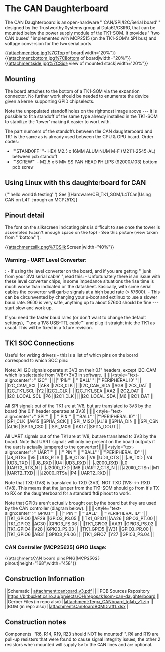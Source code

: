 # The CAN Daughterboard
 The CAN Daughterboard is an open-hardware
'''CAN/SPI/I2C/Serial board''' designed by the Trustworthy Systems group
at Data61/CSIRO, that can be mounted below the power supply module of
the TK1-SOM. It provides '''two CAN buses''' implemented with MCP2515
(on the TK1-SOM's SPI bus) and voltage conversion for the two serial
ports.

{{<attachment:top.jpg%7CTop> of board|width="20%"}}
{{<attachment:bottom.jpg%7CBottom> of board|width="20%"}}
{{<attachment:side.jpg%7CSide> view of mounted stack|width="20%"}}

## Mounting
 The board attaches to the bottom of a TK1-SOM via the
expansion connector. No further work should be needed to enumerate the
device given a kernel supporting GPIO chipselects.

Note the unpopulated standoff holes on the rightmost image above --- it
is possible to fit a standoff of the same type already installed in the
TK1-SOM to stabilize the 'tower' making it easier to work with.

The part numbers of the standoffs between the CAN daughterboard and TK1
is the same as is already used between the CPU & GPU board. Order codes:

  -   '''STANDOFF '''- HEX M2.5 x 16MM ALUMINUM M-F (M2111-2545-AL)
      between pcb standoff
  -   '''SCREW''' - M2.5 x 5 MM SS PAN HEAD PHILIPS (92000A103) bottom
      pcb screw

## Using Linux with this daughterboard for CAN
 ('''hello world &
testing''') See [[Hardware/CEI_TK1_SOM/L4TCan|Using CAN on L4T
through an MCP251X]]

## Pinout detail
 The font on the silkscreen indicating pins is
difficult to see once the tower is assembled (wasn't enough space on the
top) - See this picture (view taken from '''bottom'''):

{{<attachment:silk.png%7CSilk> Screen|width="40%"}}

### Warning - UART Level Converter:


:   -   If using the level converter on the board, and if you are
        getting '''junk from your 3V3 serial cable''', read this:
    -   Unfortunately there is an issue with these level converter
        chips, in some impedance situations the rise time is much worse
        than indicated on the datasheet. Basically, with some serial
        cables the converter will garble signals at a high baud rate
        (> 57600).
    -   This can be circumvented by changing your u-boot and extlinux to
        use a slower baud rate. 9600 is very safe, anything up to about
        57600 should be fine --- start slow and work up.

If you need the faster baud rates (or don't want to change the default
settings), '''use a 1V8 USB-TTL cable''' and plug it straight into the
TK1 as usual. This will be fixed in a future revision.

## TK1 SOC Connections
 Useful for writing drivers - this is a list of
which pins on the board correspond to which SOC pins:

Note: All I2C signals operate at 3V3 on their 0.1" headers, except
I2C_CAM which is selectable from 1V8<->3V3 in software.
||||||<style="text-align:center">'''I2C''' || ||'''PIN'''
||'''BALL''' ||'''PERIPHERAL ID''' || ||I2C_CAM_SCL ||AF8 ||I2C3_CLK
|| ||I2C_CAM_SDA ||AG8 ||I2C3_DAT || ||I2C_TK1_SCL ||Y2 ||I2C2_CLK
|| ||I2C_TK1_SDA ||AA2 ||I2C2_DAT || ||I2C_LOCAL_SCL ||P6
||I2C1_CLK || ||I2C_LOCAL_SDA ||M6 ||I2C1_DAT ||

All SPI signals out of the TK1 are at 1V8, but are translated to 3V3 by
the board (the 0.1" header operates at 3V3)
||||||<style="text-align:center">'''SPI''' || ||'''PIN'''
||'''BALL''' ||'''PERIPHERAL ID''' || ||SPI_CLK ||AG15 ||SPI1A_SCK ||
||SPI_MISO ||AL18 ||SPI1A_DIN || ||SPI_CSN ||AL16 ||SPI1A_CS0 ||
||SPI_MOSI ||AK17 ||SPI1A_DOUT ||

All UART signals out of the TK1 are at 1V8, but are translated to 3V3 by
the board. Note that UART signals will only be present on the board
outputs if the uart is actually jumpered to the converter!
||||||<style="text-align:center">'''UART''' || ||'''PIN'''
||'''BALL''' ||'''PERIPHERAL ID''' || ||J8_RTSn ||V5 ||UD3_RTS ||
||J8_CTSn ||V9 ||UD3_CTS || ||J8_TXD ||V4 ||UD3_TXD || ||J8_RXD
||U4 ||UD3_RXD || ||J2000_RXD ||L0 ||UART2_RTS_N || ||J2000_TXD
||M8 ||UART2_CTS_N || ||J2000_CTSn ||M1 ||UART2_TXD || ||J2000_RTSn
||P4 ||UART2_RXD ||

Note that TXD (1V8) is translated to TXD (3V3). NOT TXD (1V8) <->
RXD (1V8). This means that the jumper from the TK1-SOM should go from
it's TX to RX on the daughterboard for a standard ftdi pinout to work.

Note that GPIOs aren't actually brought out by the board but they are
used by the CAN controller (diagram below).
||||||<style="text-align:center">'''GPIOs''' || ||'''PIN'''
||'''BALL''' ||'''PERIPHERAL ID''' || ||TK1_GPIO0 ||AF29 ||GPIO3_PS.05
|| ||TK1_GPIO1 ||AA26 ||GPIO3_PT.00 || ||TK1_GPIO2 ||AC30
||GPIO3_PS.06 || ||TK1_GPIO3 ||AA31 ||GPIO3_PS.02 || ||TK1_GPIO4
||V28 ||GPIO3_PS.03 || ||TK1_GPIO5 ||W31 ||GPIO3_PR.00 ||
||TK1_GPIO6 ||AB31 ||GPIO3_PR.06 || ||TK1_GPIO7 ||Y27 ||GPIO3_PS.04
||

### CAN Controller (MCP25625) GPIO Usage:
 {{<attachment:CAN> board
pins.PNG|MCP25625 pinout|height="168",width="458"}}

## Construction Information
 ||Schematic
||[<attachment:canboard_v3.pdf>](../<attachment:canboard_v3.pdf>) || ||PCB Sources Repository
||<https://bitbucket.csiro.au/projects/OH/repos/tk1som-can-daughterboard>
|| ||Gerber Files (in repo also)
||[<attachment:Tegra_CANboard_tofab_v1.zip>](../<attachment:Tegra_CANboard_tofab_v1.zip>) || ||BOM (in repo
also) ||[<attachment:CanBoardBOMDraft1.xlsx>](../<attachment:CanBoardBOMDraft1.xlsx>) ||

## Construction notes
 Components '''R6, R14, R19, R23 should NOT be
mounted'''. R6 and R19 are pull-up resistors that were found to cause
signal integrity issues, the other 2 resistors when mounted will supply
5v to the CAN lines and are optional.
